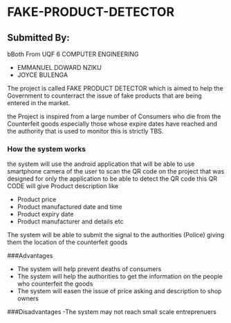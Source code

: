# FAKE-PRODUCT-DETECTOR

## Submitted By:
bBoth From UQF 6 COMPUTER ENGINEERING

- EMMANUEL DOWARD NZIKU
- JOYCE BULENGA

The project is called FAKE PRODUCT DETECTOR which is aimed 
to help the Government to counterract the issue of fake products that
are being entered in the market.

the Project is inspired from a large number of Consumers
who die from the Counterfeit goods especially those whose expire dates have reached
and the authority that is used to monitor this is strictly TBS.

### How the system works

the system will use the android application that will be able to use
smartphone camera of the user to scan the QR code on the project
that was designed for only the application to be able to detect the QR code
this QR CODE will give Product description like 
- Product price
- Product manufactured date and time
- Product expiry date
- Product manufacturer and details etc

The system will be able to submit the signal to the authorities (Police)
giving them the location of the counterfeit goods

###Advantages
- The system will help prevent deaths of consumers
- The system will help the authorities to get the information on the people who counterfeit the goods
- The system will easen the issue of price asking and description to shop owners

###Disadvantages 
-The system may not reach small scale entreprenuers
